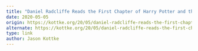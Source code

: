 ```yaml
---
title: "Daniel Radcliffe Reads the First Chapter of Harry Potter and the Sorcerer’s Stone"
date: 2020-05-05
origin: https://kottke.org/20/05/daniel-radcliffe-reads-the-first-chapter-of-harry-potter-and-the-sorcerers-stone
alternate: https://kottke.org/20/05/daniel-radcliffe-reads-the-first-chapter-of-harry-potter-and-the-sorcerers-stone
type: link
author: Jason Kottke
---
```


